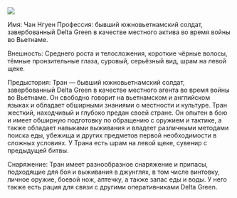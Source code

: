 <img src='https://media.discordapp.net/attachments/1008571105990160476/1058546914800455690/iamking48_Generate_an_image_of_a_rugged_handsome_Asian_man_in_h_85e4db36-f05a-46a0-bd1a-713dd3bc02f7.png?width=657&height=657'>

Имя: Чан Нгуен 
Профессия: бывший южновьетнамский солдат, завербованный Delta Green в качестве местного актива во время войны во Вьетнаме.

Внешность: Среднего роста и телосложения, короткие чёрные волосы, тёмные пронзительные глаза, суровый, серьёзный вид, шрам на левой щеке.

Предыстория: Тран — бывший южновьетнамский солдат, завербованный Delta Green в качестве местного агента во время войны во Вьетнаме. Он свободно говорит на вьетнамском и английском языках и обладает обширными знаниями о местности и культуре. Тран жесткий, находчивый и глубоко предан своей стране. Он опытен в бою и имеет обширную подготовку по обращению с оружием и тактике, а также обладает навыками выживания и владеет различными методами поиска еды, убежища и других предметов первой необходимости в сложных условиях. У Трана есть шрам на левой щеке, сувенир с предыдущей битвы.

Снаряжение: Тран имеет разнообразное снаряжение и припасы, подходящие для боя и выживания в джунглях, в том числе винтовку, личное оружие, боевой нож, аптечку, а также запас еды и воды. У него также есть рация для связи с другими оперативниками Delta Green.
